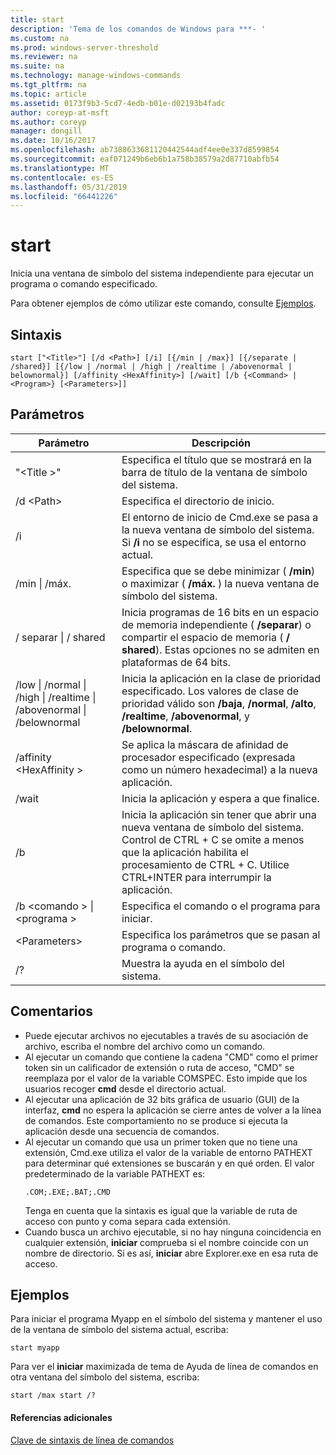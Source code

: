 ```yaml
---
title: start
description: 'Tema de los comandos de Windows para ***- '
ms.custom: na
ms.prod: windows-server-threshold
ms.reviewer: na
ms.suite: na
ms.technology: manage-windows-commands
ms.tgt_pltfrm: na
ms.topic: article
ms.assetid: 0173f9b3-5cd7-4edb-b01e-d02193b4fadc
author: coreyp-at-msft
ms.author: coreyp
manager: dongill
ms.date: 10/16/2017
ms.openlocfilehash: ab7388633681120442544adf4ee0e337d8599854
ms.sourcegitcommit: eaf071249b6eb6b1a758b38579a2d87710abfb54
ms.translationtype: MT
ms.contentlocale: es-ES
ms.lasthandoff: 05/31/2019
ms.locfileid: "66441226"
---
```

# <a name="start"></a>start



Inicia una ventana de símbolo del sistema independiente para ejecutar un programa o comando especificado.

Para obtener ejemplos de cómo utilizar este comando, consulte [Ejemplos](#BKMK_examples).

## <a name="syntax"></a>Sintaxis

```
start ["<Title>"] [/d <Path>] [/i] [{/min | /max}] [{/separate | /shared}] [{/low | /normal | /high | /realtime | /abovenormal | belownormal}] [/affinity <HexAffinity>] [/wait] [/b {<Command> | <Program>} [<Parameters>]]
```

## <a name="parameters"></a>Parámetros

|Parámetro|Descripción|
|---------|-----------|
|"\<Title >"|Especifica el título que se mostrará en la barra de título de la ventana de símbolo del sistema.|
|/d \<Path>|Especifica el directorio de inicio.|
|/i|El entorno de inicio de Cmd.exe se pasa a la nueva ventana de símbolo del sistema. Si **/i** no se especifica, se usa el entorno actual.|
|/min  \| /máx.|Especifica que se debe minimizar ( **/min**) o maximizar ( **/máx.** ) la nueva ventana de símbolo del sistema.|
|/ separar \| / shared|Inicia programas de 16 bits en un espacio de memoria independiente ( **/separar**) o compartir el espacio de memoria ( **/ shared**). Estas opciones no se admiten en plataformas de 64 bits.|
|/low \| /normal \| /high \| /realtime \| /abovenormal \| /belownormal|Inicia la aplicación en la clase de prioridad especificado. Los valores de clase de prioridad válido son **/baja**, **/normal**, **/alto**, **/realtime**, **/abovenormal**, y **/belownormal**.|
|/affinity \<HexAffinity >|Se aplica la máscara de afinidad de procesador especificado (expresada como un número hexadecimal) a la nueva aplicación.|
|/wait|Inicia la aplicación y espera a que finalice.|
|/b|Inicia la aplicación sin tener que abrir una nueva ventana de símbolo del sistema. Control de CTRL + C se omite a menos que la aplicación habilita el procesamiento de CTRL + C. Utilice CTRL+INTER para interrumpir la aplicación.|
|/b \<comando > \| \<programa >|Especifica el comando o el programa para iniciar.|
|\<Parameters>|Especifica los parámetros que se pasan al programa o comando.|
|/?|Muestra la ayuda en el símbolo del sistema.|

## <a name="remarks"></a>Comentarios

- Puede ejecutar archivos no ejecutables a través de su asociación de archivo, escriba el nombre del archivo como un comando.
- Al ejecutar un comando que contiene la cadena "CMD" como el primer token sin un calificador de extensión o ruta de acceso, "CMD" se reemplaza por el valor de la variable COMSPEC. Esto impide que los usuarios recoger **cmd** desde el directorio actual.
- Al ejecutar una aplicación de 32 bits gráfica de usuario (GUI) de la interfaz, **cmd** no espera la aplicación se cierre antes de volver a la línea de comandos. Este comportamiento no se produce si ejecuta la aplicación desde una secuencia de comandos.
- Al ejecutar un comando que usa un primer token que no tiene una extensión, Cmd.exe utiliza el valor de la variable de entorno PATHEXT para determinar qué extensiones se buscarán y en qué orden. El valor predeterminado de la variable PATHEXT es:  
  ```
  .COM;.EXE;.BAT;.CMD 
  ```  
  Tenga en cuenta que la sintaxis es igual que la variable de ruta de acceso con punto y coma separa cada extensión.
- Cuando busca un archivo ejecutable, si no hay ninguna coincidencia en cualquier extensión, **iniciar** comprueba si el nombre coincide con un nombre de directorio. Si es así, **iniciar** abre Explorer.exe en esa ruta de acceso.

## <a name="BKMK_examples"></a>Ejemplos

Para iniciar el programa Myapp en el símbolo del sistema y mantener el uso de la ventana de símbolo del sistema actual, escriba:
```
start myapp 
```
Para ver el **iniciar** maximizada de tema de Ayuda de línea de comandos en otra ventana del símbolo del sistema, escriba:
```
start /max start /?
```

#### <a name="additional-references"></a>Referencias adicionales

[Clave de sintaxis de línea de comandos](command-line-syntax-key.md)
